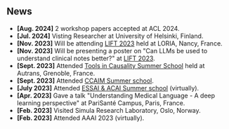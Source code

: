 ## News

<ul>
<li><strong>[Aug. 2024]</strong> 2 workshop papers accepted at ACL 2024.</li>
<li><strong>[Jul. 2024]</strong> Visting Researcher at University of Helsinki, Finland.</li>
<li><strong>[Nov. 2023]</strong> Will be attending <a href="https://lift2023.sciencesconf.org/">LIFT 2023</a> held at LORIA, Nancy, France.</li>
<li><strong>[Nov. 2023]</strong> Will be presenting a poster on "Can LLMs be used to understand clinical notes better?" at <a href="https://lift2023.sciencesconf.org/">LIFT 2023</a>.</li>
<li><strong>[Sept. 2023]</strong> Attended <a href="https://quarter-on-causality.github.io/practice/">Tools in Causality Summer School</a> held at Autrans, Grenoble, France.</li>
<li><strong>[Sept. 2023]</strong> Attended <a href="https://ccaim.cam.ac.uk/summer-school/">CCAIM Summer school</a>.</li>
<li><strong>[July 2023]</strong> Attended <a href="https://essai.si/">ESSAI & ACAI Summer school</a> (virtually).</li>
<li><strong>[Apr. 2023]</strong> Gave a talk "Understanding Medical Language - A deep learning perspective" at PariSanté Campus, Paris, France.</li>
<li><strong>[Feb. 2023]</strong> Visited Simula Research Laboratory, Oslo, Norway.</li>
<li><strong>[Feb. 2023]</strong> Attended AAAI 2023 (virtually).</li>
</ul>
